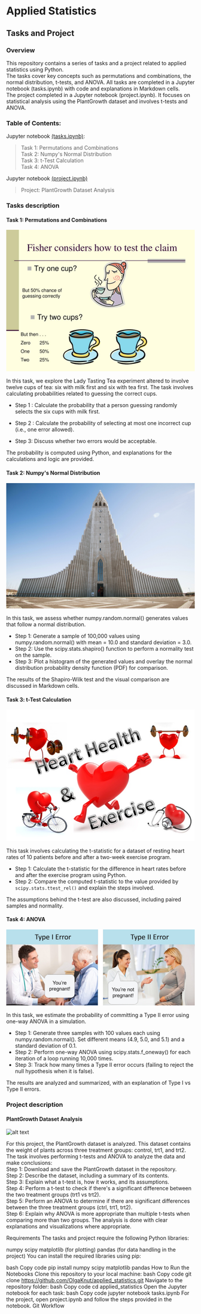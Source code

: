 # Applied Statistics 
## Tasks and Project  

### **Overview**   
This repository contains a series of tasks and a project related to applied statistics using Python.   
The tasks cover key concepts such as permutations and combinations, the normal distribution, t-tests, and ANOVA. All tasks are completed in a Jupyter notebook (tasks.ipynb) with code and explanations in Markdown cells.  
The project completed in a Jupyter notebook (project.ipynb). It focuses on statistical analysis using the PlantGrowth dataset and involves t-tests and ANOVA.

### **Table of Contents:**  

Jupyter notebook [(tasks.ipynb)](https://github.com/OlgaKnut/applied_statistics/blob/main/tasks.ipynb):  
>Task 1: Permutations and Combinations  
>Task 2: Numpy's Normal Distribution  
>Task 3: t-Test Calculation  
>Task 4: ANOVA

Jupyter notebook [(project.ipynb)](https://github.com/OlgaKnut/applied_statistics/blob/main/project.ipynb)  
>Project: PlantGrowth Dataset Analysis

### **Tasks description**  
#### **Task 1: Permutations and Combinations**
![Lady Tasting Tea ](img/fisher-considers-how-to-test-the-claim-l.jpg)  

In this task, we explore the Lady Tasting Tea experiment altered to involve twelve cups of tea: six with milk first and six with tea first. The task involves calculating probabilities related to guessing the correct cups.

- Step 1 : Calculate the probability that a person guessing randomly selects the six cups with milk first.  

- Step 2 : Calculate the probability of selecting at most one incorrect cup (i.e., one error allowed).  

- Step 3: Discuss whether two errors would be acceptable.  

The probability is computed using Python, and explanations for the calculations and logic are provided.

#### **Task 2: Numpy's Normal Distribution** 
 ![alt text](img/hallgrimskirkja_reykjavik.jpg
 )

In this task, we assess whether numpy.random.normal() generates values that follow a normal distribution.

- Step 1: Generate a sample of 100,000 values using numpy.random.normal() with mean = 10.0 and standard deviation = 3.0.
- Step 2: Use the scipy.stats.shapiro() function to perform a normality test on the sample.
- Step 3: Plot a histogram of the generated values and overlay the normal distribution probability density function (PDF) for comparison.  

The results of the Shapiro-Wilk test and the visual comparison are discussed in Markdown cells.

#### **Task 3: t-Test Calculation**  
![alt text](img/heart_exercise.jpg)  

This task involves calculating the t-statistic for a dataset of resting heart rates of 10 patients before and after a two-week exercise program.  

- Step 1: Calculate the t-statistic for the difference in heart rates before and after the exercise program using Python.
- Step 2: Compare the computed t-statistic to the value provided by `scipy.stats.ttest_rel()` and explain the steps involved.  

The assumptions behind the t-test are also discussed, including paired samples and normality.

#### Task 4: ANOVA  
![alt text](img/type_i_and_ii_error.jpg)  

In this task, we estimate the probability of committing a Type II error using one-way ANOVA in a simulation.

- Step 1: Generate three samples with 100 values each using numpy.random.normal(). Set different means (4.9, 5.0, and 5.1) and a standard deviation of 0.1.
- Step 2: Perform one-way ANOVA using scipy.stats.f_oneway() for each iteration of a loop running 10,000 times.
- Step 3: Track how many times a Type II error occurs (failing to reject the null hypothesis when it is false).  

The results are analyzed and summarized, with an explanation of Type I vs Type II errors.

### **Project description**
#### PlantGrowth Dataset Analysis  
![alt text](image.jpg)  

For this project, the PlantGrowth dataset is analyzed. This dataset contains the weight of plants across three treatment groups: control, trt1, and trt2. The task involves performing t-tests and ANOVA to analyze the data and make conclusions:  
Step 1: Download and save the PlantGrowth dataset in the repository.  
Step 2: Describe the dataset, including a summary of its contents.  
Step 3: Explain what a t-test is, how it works, and its assumptions.  
Step 4: Perform a t-test to check if there's a significant difference between the two treatment groups (trt1 vs trt2).  
Step 5: Perform an ANOVA to determine if there are significant differences between the three treatment groups (ctrl, trt1, trt2).  
Step 6: Explain why ANOVA is more appropriate than multiple t-tests when comparing more than two groups.
The analysis is done with clear explanations and visualizations where appropriate.

Requirements
The tasks and project require the following Python libraries:

numpy
scipy
matplotlib (for plotting)
pandas (for data handling in the project)
You can install the required libraries using pip:

bash
Copy code
pip install numpy scipy matplotlib pandas
How to Run the Notebooks
Clone this repository to your local machine:
bash
Copy code
git clone https://github.com/OlgaKnut/applied_statistics.git
Navigate to the repository folder:
bash
Copy code
cd applied_statistics
Open the Jupyter notebook for each task:
bash
Copy code
jupyter notebook tasks.ipynb
For the project, open project.ipynb and follow the steps provided in the notebook.
Git Workflow


